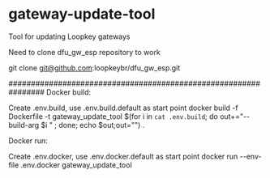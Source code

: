 # gateway-update-tool
Tool for updating Loopkey gateways

Need to clone dfu_gw_esp repository to work

git clone git@github.com:loopkeybr/dfu_gw_esp.git

################################################################
Docker build:

Create .env.build, use .env.build.default as start point
docker build -f Dockerfile -t gateway_update_tool $(for i in `cat .env.build`; do out+="--build-arg $i " ; done; echo $out;out="") .

Docker run:

Create .env.docker, use .env.docker.default as start point
docker run --env-file .env.docker gateway_update_tool

